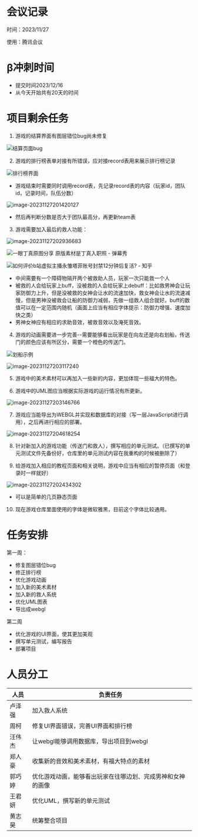 # 会议记录

时间：2023/11/27

使用：腾讯会议



# β冲刺时间

- 提交时间2023/12/16
- 从今天开始共有20天的时间





# 项目剩余任务

1. 游戏的结算界面有图层错位bug尚未修复

![结算页面bug](./assets/结算页面bug.png)

2. 游戏的排行榜表单对接有所错误，应对接record表用来展示排行榜记录

![排行榜界面](./assets/排行榜界面.png)

- 游戏结束时需要同时调用record表，先记录record表的内容（玩家id，团队id，记录时间，队伍分数）

![image-20231127201420127](./assets/image-20231127201420127-1701087262119-2.png)

- 然后再判断分数是否大于团队最高分，再更新team表



3. 游戏需要加入最后的救人功能：

![image-20231127202936683](./assets/image-20231127202936683.png)

![一眼丁真原图分享 原版素材是丁真入职照 - 弹幕秀](https://www.danmuxiu.cn/uploads/allimg/220421/1-2204210126204C.jpg)

![如何评价b站虚拟主播永雏塔菲账号封禁12分钟后复活? - 知乎](https://pica.zhimg.com/50/v2-179a20c94b79aefa61321cbc910ce21c_720w.jpg?source=1940ef5c)



- 中间需要有一个障碍物隔开两个被救助人员，玩家一次只能救一个人
- 被救的人会给玩家上buff，没被救的人会给玩家上debuff：比如救男神会让玩家防御力上升，但是没被救的女神会让水的流速加快，救女神会让水的流速减慢，但是男神没被救会让船的防御力减弱，先做一组救人组合就好。buff的数值可以在一定范围内随机（画面上应当有相应字体提示：防御力增强、速度加快之类）
- 男神女神应有相应的求助音效，被救音效以及淹死音效。



4. 游戏的动画需要进一步完善--需要能够看出玩家是在向左还是向右划船，传送门的颜色应该有所区分，需要一个橙色的传送门。

![划船示例](./assets/划船示例.png)

![image-20231127203117240](./assets/image-20231127203117240.png)

5. 游戏中的美术素材可以再加入一些新的内容，更加体现一些福大的特色。



6. 游戏中的UML图应当根据实际游戏的运行情况有所更新。

![image-20231127203146766](./assets/image-20231127203146766.png)



7. 游戏应当能导出为WEBGL并实现和数据库的对接（写一层JavaScript进行调用），之后再进行相应的部署。

![image-20231127204618254](./assets/image-20231127204618254.png)

8. 针对新加入的游戏功能（传送门和救人），撰写相应的单元测试。（已撰写的单元测试文件先备份好，仓库里的单元测试内容在我重构的时候被删除了）

9. 给游戏加入相应的教程页面和相关说明，游戏中应当有相应的暂停页面（和登录时一样就好）

![image-20231127202434302](./assets/image-20231127202434302.png)

- 可以是简单的几页静态页面

10. 现在游戏仓库里面使用的字体是微软雅黑，目前这个字体比较通用。

# 任务安排

第一周：

- 修复图层错位bug
- 修正排行榜
- 优化游戏动画
- 加入新的美术素材
- 加入新的救人系统
- 优化UML图表
- 导出成webgl

第二周

- 优化游戏的UI界面，使其更加美观
- 撰写单元测试，编写报告
- 部署项目



# 人员分工

| 人员   | 负责任务                                                   |
| ------ | ---------------------------------------------------------- |
| 卢泽强 | 加入救人系统                                               |
| 周柯   | 修复UI界面错误，完善UI界面和排行榜                         |
| 汪伟杰 | 让webgl能够调用数据库，导出项目到webgl                     |
| 郑人豪 | 收集新的音效和美术素材，有福大特点的素材                   |
| 郭巧婷 | 优化游戏动画，能够看出玩家在往哪边划、完成男神和女神的画像 |
| 王君妍 | 优化UML，撰写新的单元测试                                  |
| 黄志昊 | 统筹整合项目                                               |